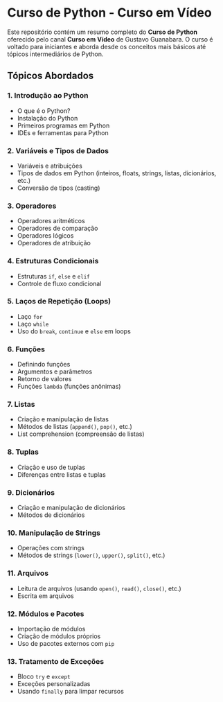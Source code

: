 # Curso de Python - Curso em Vídeo

Este repositório contém um resumo completo do **Curso de Python** oferecido pelo canal **Curso em Vídeo** de Gustavo Guanabara. O curso é voltado para iniciantes e aborda desde os conceitos mais básicos até tópicos intermediários de Python.

## Tópicos Abordados

### 1. **Introdução ao Python**
- O que é o Python?
- Instalação do Python
- Primeiros programas em Python
- IDEs e ferramentas para Python

### 2. **Variáveis e Tipos de Dados**
- Variáveis e atribuições
- Tipos de dados em Python (inteiros, floats, strings, listas, dicionários, etc.)
- Conversão de tipos (casting)

### 3. **Operadores**
- Operadores aritméticos
- Operadores de comparação
- Operadores lógicos
- Operadores de atribuição

### 4. **Estruturas Condicionais**
- Estruturas `if`, `else` e `elif`
- Controle de fluxo condicional

### 5. **Laços de Repetição (Loops)**
- Laço `for`
- Laço `while`
- Uso do `break`, `continue` e `else` em loops

### 6. **Funções**
- Definindo funções
- Argumentos e parâmetros
- Retorno de valores
- Funções `lambda` (funções anônimas)

### 7. **Listas**
- Criação e manipulação de listas
- Métodos de listas (`append()`, `pop()`, etc.)
- List comprehension (compreensão de listas)

### 8. **Tuplas**
- Criação e uso de tuplas
- Diferenças entre listas e tuplas

### 9. **Dicionários**
- Criação e manipulação de dicionários
- Métodos de dicionários

### 10. **Manipulação de Strings**
- Operações com strings
- Métodos de strings (`lower()`, `upper()`, `split()`, etc.)

### 11. **Arquivos**
- Leitura de arquivos (usando `open()`, `read()`, `close()`, etc.)
- Escrita em arquivos

### 12. **Módulos e Pacotes**
- Importação de módulos
- Criação de módulos próprios
- Uso de pacotes externos com `pip`

### 13. **Tratamento de Exceções**
- Bloco `try` e `except`
- Exceções personalizadas
- Usando `finally` para limpar recursos



